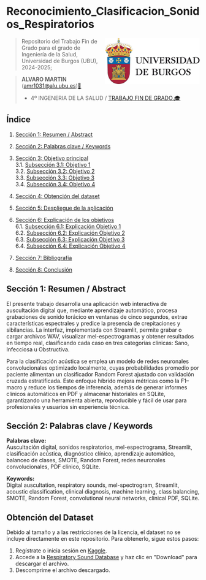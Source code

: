 # Reconocimiento_Clasificacion_Sonidos_Respiratorios
<img src='INPUT/IMAGENES/escudoUBU.jpeg' align="right" height="120" />

> Repositorio del Trabajo Fin de Grado para el grado de Ingeniería de la Salud, Universidad de Burgos (UBU), 2024-2025;

> **ALVARO MARTIN** ([amr1031\@alu.ubu.es](mailto:amr1031@alu.ubu.es))[📩](https://emojipedia.org/shortcodes)
> - 4º INGENERIA DE LA SALUD / [TRABAJO FIN DE GRADO.](https://ubuvirtual.ubu.es/course/view.php?id=15233)[🎓](https://emojipedia.org/shortcodes) 




## Índice

1.  [Sección 1: Resumen / Abstract](#sección-1-resumen--abstract)  
2.  [Sección 2: Palabras clave / Keywords](#sección-2-palabras-clave--keywords)  
3.  [Sección 3: Objetivo principal](#sección-3-objetivo-principal)  
    3.1. [Subsección 3.1: Objetivo 1](#subsección-31-objetivo-1)  
    3.2. [Subsección 3.2: Objetivo 2](#subsección-32-objetivo-2)  
    3.3. [Subsección 3.3: Objetivo 3](#subsección-33-objetivo-3)  
    3.4. [Subsección 3.4: Objetivo 4](#subsección-34-objetivo-4)  

4.  [Sección 4: Obtención del dataset](#sección-4-obtención-del-dataset)  
5.  [Sección 5: Despliegue de la aplicación](#sección-5-despliegue-de-la-aplicación)  
6.  [Sección 6: Explicación de los objetivos](#sección-6-explicación-de-los-objetivos)  
    6.1. [Subsección 6.1: Explicación Objetivo 1](#subsección-61-explicación-objetivo-1)  
    6.2. [Subsección 6.2: Explicación Objetivo 2](#subsección-62-explicación-objetivo-2)  
    6.3. [Subsección 6.3: Explicación Objetivo 3](#subsección-63-explicación-objetivo-3)  
    6.4. [Subsección 6.4: Explicación Objetivo 4](#subsección-64-explicación-objetivo-4)  

7.  [Sección 7: Bibliografía](#sección-7-bibliografía)  
8.  [Sección 8: Conclusión](#sección-8-conclusión)  

## Sección 1: Resumen / Abstract

El presente trabajo desarrolla una aplicación web interactiva de auscultación digital que, mediante aprendizaje automático, procesa grabaciones de sonido torácico en ventanas de cinco segundos, extrae características espectrales y predice la presencia de crepitaciones y sibilancias. La interfaz, implementada con Streamlit, permite grabar o cargar archivos WAV, visualizar mel-espectrogramas y obtener resultados en tiempo real, clasificando cada caso en tres categorías clínicas: Sano, Infecciosa u Obstructiva.

Para la clasificación acústica se emplea un modelo de redes neuronales convolucionales optimizado localmente, cuyas probabilidades promedio por paciente alimentan un clasificador Random Forest ajustado con validación cruzada estratificada. Este enfoque híbrido mejora métricas como la F1–macro y reduce los tiempos de inferencia, además de generar informes clínicos automáticos en PDF y almacenar historiales en SQLite, garantizando una herramienta abierta, reproducible y fácil de usar para profesionales y usuarios sin experiencia técnica.  


## Sección 2: Palabras clave / Keywords

**Palabras clave:**  
Auscultación digital, sonidos respiratorios, mel-espectrograma, Streamlit, clasificación acústica, diagnóstico clínico, aprendizaje automático, balanceo de clases, SMOTE, Random Forest, redes neuronales convolucionales, PDF clínico, SQLite.

**Keywords:**  
Digital auscultation, respiratory sounds, mel-spectrogram, Streamlit, acoustic classification, clinical diagnosis, machine learning, class balancing, SMOTE, Random Forest, convolutional neural networks, clinical PDF, SQLite.

## Obtención del Dataset

Debido al tamaño y a las restricciones de la licencia, el dataset no se incluye directamente en este repositorio. Para obtenerlo, sigue estos pasos:

1. Regístrate o inicia sesión en [Kaggle](https://www.kaggle.com).
2. Accede a la [Respiratory Sound Database](https://www.kaggle.com/datasets/vbookshelf/respiratory-sound-database) y haz clic en "Download" para descargar el archivo.
3. Descomprime el archivo descargado.


